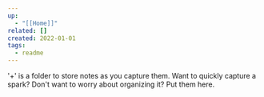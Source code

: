 ```yaml
---
up:
  - "[[Home]]"
related: []
created: 2022-01-01
tags:
  - readme
---
```

'+' is a folder to store notes as you capture them.
Want to quickly capture a spark? Don't want to worry about organizing it?
Put them here.